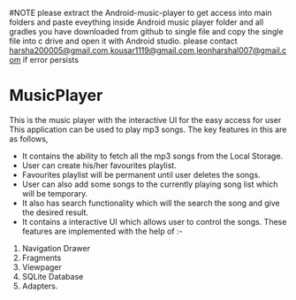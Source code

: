 #NOTE
please extract the Android-music-player to get access into main folders and paste eveything inside Android music player folder and all gradles you have downloaded from github to single file and copy the single file into c drive and open it with Android studio.
please contact harsha200005@gmail.com,kousar1119@gmail.com,leonharshal007@gmail.com if error persists
# MusicPlayer
This is the music player with the interactive UI for the easy access for user
This application can be used to play mp3 songs. The key features in this are as follows,
* It contains the ability to fetch all the mp3 songs from the Local Storage. 
* User can create his/her favourites playlist.
* Favourites playlist will be permanent until user deletes the songs.
* User can also add some songs to the currently playing song list which will be temporary.
* It also has search functionality which will the search the song and give the desired result.
* It contains a interactive UI which allows user to control the songs. 
These features are implemented with the help of :-
1. Navigation Drawer
2. Fragments
3. Viewpager
4. SQLite Database
5. Adapters.
